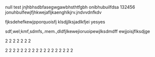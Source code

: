 null
test
jnjhbhsdbfasegwgawbhsthtfgbh
onibhubuilfdsa
132456
jonuhbulfewjfjhkwejafljkaenghlkjrv.jndvvdnfkdv

fjksdehefkewjpporquoisfj
klsdjjlksjadlkfjei yesyes

sdf,wel;kmf,sdmfs,.mem.,dldfjlkewejioruoipewjlksdmdff
ewjjoisjflksdjge

2
2
2
2
2
2
2

2
2
2
2
2
2
2
2
2
2
2
2
2
2
2
2
2
2


